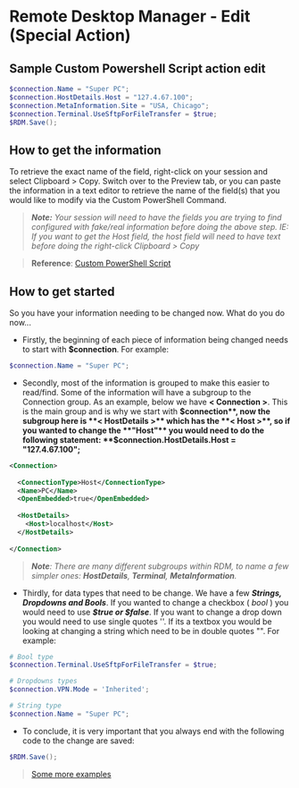 # Remote Desktop Manager - Edit (Special Action)
 
## Sample Custom Powershell Script action edit
```powershell
$connection.Name = "Super PC";
$connection.HostDetails.Host = "127.4.67.100";
$connection.MetaInformation.Site = "USA, Chicago";
$connection.Terminal.UseSftpForFileTransfer = $true;
$RDM.Save();
```




## How to get the information

To retrieve the exact name of the field, right-click on your session and select Clipboard > Copy. Switch over to the Preview tab, or you can paste the information in a text editor to retrieve the name of the field(s) that you would like to modify via the Custom PowerShell Command.

> ***Note:** Your session will need to have the fields you are trying to find configured with fake/real information before doing the above step. IE: If you want to get the Host field, the host field will need to have text before doing the right-click Clipboard > Copy*

> **Reference**: [Custom PowerShell Script][1]

## How to get started

So you have your information needing to be changed now. What do you do now...

*  Firstly, the beginning of each piece of information being changed needs to start with **$connection**. For example: 
```powershell
$connection.Name = "Super PC";
```
*  Secondly, most of the information is grouped to make this easier to read/find. Some of the information will have a subgroup to the Connection group. As an example, below we have **< Connection >**. This is the main group and is why we start with **$connection**, now the subgroup here is **< HostDetails >** which has the **< Host >**, so if you wanted to change the **"Host"** you would need to do the following statement: **$connection.HostDetails.Host = "127.4.67.100";** 
```xml
<Connection>
  
  <ConnectionType>Host</ConnectionType>
  <Name>PC</Name>
  <OpenEmbedded>true</OpenEmbedded>
  
  <HostDetails>
    <Host>localhost</Host>
  </HostDetails>
  
</Connection>
```
> ***Note**: There are many different subgroups within RDM, to name a few simpler ones: **HostDetails**, **Terminal**, **MetaInformation**.*

* Thirdly, for data types that need to be change. We have a few  ***Strings, Dropdowns and Bools***. If you wanted to change a checkbox ( *bool* ) you would need to use ***$true or $false***. If you want to change a drop down you would need to use single quotes ''. If its a textbox you would be looking at changing a string which need to be in double quotes "". For example:  

```powershell
# Bool type
$connection.Terminal.UseSftpForFileTransfer = $true;

# Dropdowns types
$connection.VPN.Mode = 'Inherited';

# String type
$connection.Name = "Super PC";
```


*  To conclude, it is very important that you always end with the following code to the change are saved: 
```powershell
$RDM.Save();
```

> [Some more examples][2]


  [1]: https://help.remotedesktopmanager.com/pscustomactions.html
  [2]: https://help.remotedesktopmanager.com/powershell_batchactionssamples.html

